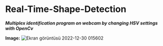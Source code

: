 # Real-Time-Shape-Detection
***Multiplex identification program on webcam by changing HSV settings with OpenCv***

**Image:**
![Ekran görüntüsü 2022-12-30 015602](https://user-images.githubusercontent.com/54312783/210018898-32431fdf-14b2-407f-913a-c3ded41a7d62.png)
